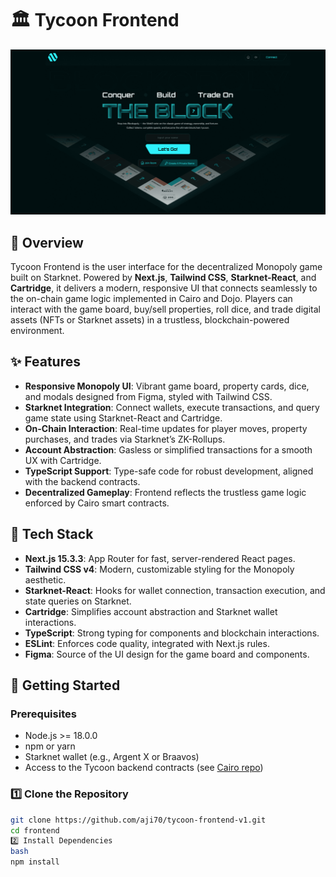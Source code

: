 # 🏛️ Tycoon Frontend

![Tycoon Thumbnail](./public/thumbnail.png)

## 📌 Overview

Tycoon Frontend is the user interface for the decentralized Monopoly game built on Starknet. Powered by **Next.js**, **Tailwind CSS**, **Starknet-React**, and **Cartridge**, it delivers a modern, responsive UI that connects seamlessly to the on-chain game logic implemented in Cairo and Dojo. Players can interact with the game board, buy/sell properties, roll dice, and trade digital assets (NFTs or Starknet assets) in a trustless, blockchain-powered environment.

## ✨ Features

- **Responsive Monopoly UI**: Vibrant game board, property cards, dice, and modals designed from Figma, styled with Tailwind CSS.
- **Starknet Integration**: Connect wallets, execute transactions, and query game state using Starknet-React and Cartridge.
- **On-Chain Interaction**: Real-time updates for player moves, property purchases, and trades via Starknet’s ZK-Rollups.
- **Account Abstraction**: Gasless or simplified transactions for a smooth UX with Cartridge.
- **TypeScript Support**: Type-safe code for robust development, aligned with the backend contracts.
- **Decentralized Gameplay**: Frontend reflects the trustless game logic enforced by Cairo smart contracts.

## 🔧 Tech Stack

- **Next.js 15.3.3**: App Router for fast, server-rendered React pages.
- **Tailwind CSS v4**: Modern, customizable styling for the Monopoly aesthetic.
- **Starknet-React**: Hooks for wallet connection, transaction execution, and state queries on Starknet.
- **Cartridge**: Simplifies account abstraction and Starknet wallet interactions.
- **TypeScript**: Strong typing for components and blockchain interactions.
- **ESLint**: Enforces code quality, integrated with Next.js rules.
- **Figma**: Source of the UI design for the game board and components.

## 🚀 Getting Started

### Prerequisites

- Node.js >= 18.0.0
- npm or yarn
- Starknet wallet (e.g., Argent X or Braavos)
- Access to the Tycoon backend contracts (see [Cairo repo](https://github.com/aji70/Tycoon))

### 1️⃣ Clone the Repository

```bash
git clone https://github.com/aji70/tycoon-frontend-v1.git
cd frontend
2️⃣ Install Dependencies
bash
npm install
```
